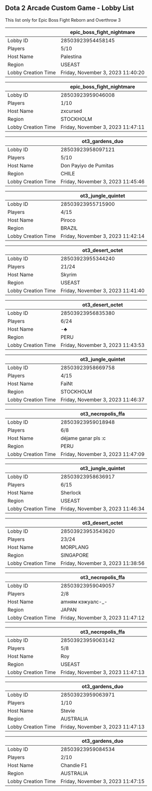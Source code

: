 ## Dota 2 Arcade Custom Game - Lobby List

This list only for Epic Boss Fight Reborn and Overthrow 3

|  | epic_boss_fight_nightmare |
| ------ | ------ |
| Lobby ID | 28503923954458145 |
| Players | 5/10 |
| Host Name | Palestina |
| Region | USEAST |
| Lobby Creation Time | Friday, November 3, 2023 11:40:20 |


|  | epic_boss_fight_nightmare |
| ------ | ------ |
| Lobby ID | 28503923959046008 |
| Players | 1/10 |
| Host Name | zxcursed |
| Region | STOCKHOLM |
| Lobby Creation Time | Friday, November 3, 2023 11:47:11 |


|  | ot3_gardens_duo |
| ------ | ------ |
| Lobby ID | 28503923958097121 |
| Players | 5/10 |
| Host Name | Don Payiyo de Pumitas |
| Region | CHILE |
| Lobby Creation Time | Friday, November 3, 2023 11:45:46 |


|  | ot3_jungle_quintet |
| ------ | ------ |
| Lobby ID | 28503923955715900 |
| Players | 4/15 |
| Host Name | Piroco |
| Region | BRAZIL |
| Lobby Creation Time | Friday, November 3, 2023 11:42:14 |


|  | ot3_desert_octet |
| ------ | ------ |
| Lobby ID | 28503923955344240 |
| Players | 21/24 |
| Host Name | Skyrim |
| Region | USEAST |
| Lobby Creation Time | Friday, November 3, 2023 11:41:40 |


|  | ot3_desert_octet |
| ------ | ------ |
| Lobby ID | 28503923956835380 |
| Players | 6/24 |
| Host Name | -♣ |
| Region | PERU |
| Lobby Creation Time | Friday, November 3, 2023 11:43:53 |


|  | ot3_jungle_quintet |
| ------ | ------ |
| Lobby ID | 28503923958669758 |
| Players | 4/15 |
| Host Name | FaiNt |
| Region | STOCKHOLM |
| Lobby Creation Time | Friday, November 3, 2023 11:46:37 |


|  | ot3_necropolis_ffa |
| ------ | ------ |
| Lobby ID | 28503923959018948 |
| Players | 6/8 |
| Host Name | déjame ganar pls :c |
| Region | PERU |
| Lobby Creation Time | Friday, November 3, 2023 11:47:09 |


|  | ot3_jungle_quintet |
| ------ | ------ |
| Lobby ID | 28503923958636917 |
| Players | 6/15 |
| Host Name | Sherlock |
| Region | USEAST |
| Lobby Creation Time | Friday, November 3, 2023 11:46:34 |


|  | ot3_desert_octet |
| ------ | ------ |
| Lobby ID | 28503923953543620 |
| Players | 23/24 |
| Host Name | MORPLANG |
| Region | SINGAPORE |
| Lobby Creation Time | Friday, November 3, 2023 11:38:56 |


|  | ot3_necropolis_ffa |
| ------ | ------ |
| Lobby ID | 28503923959049057 |
| Players | 2/8 |
| Host Name | amням кэжуалс-_- |
| Region | JAPAN |
| Lobby Creation Time | Friday, November 3, 2023 11:47:12 |


|  | ot3_necropolis_ffa |
| ------ | ------ |
| Lobby ID | 28503923959063142 |
| Players | 5/8 |
| Host Name | Roy |
| Region | USEAST |
| Lobby Creation Time | Friday, November 3, 2023 11:47:13 |


|  | ot3_gardens_duo |
| ------ | ------ |
| Lobby ID | 28503923959063971 |
| Players | 1/10 |
| Host Name | Stevie |
| Region | AUSTRALIA |
| Lobby Creation Time | Friday, November 3, 2023 11:47:13 |


|  | ot3_gardens_duo |
| ------ | ------ |
| Lobby ID | 28503923959084534 |
| Players | 2/10 |
| Host Name | Chandie F1 |
| Region | AUSTRALIA |
| Lobby Creation Time | Friday, November 3, 2023 11:47:15 |


